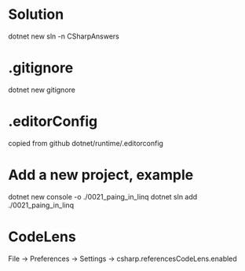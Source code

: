 # Solution
dotnet new sln -n CSharpAnswers  

# .gitignore
dotnet new gitignore

# .editorConfig
copied from github dotnet/runtime/.editorconfig

# Add a new project, example
dotnet new console -o ./0021_paing_in_linq
dotnet sln add ./0021_paing_in_linq

# CodeLens
File -> Preferences -> Settings -> csharp.referencesCodeLens.enabled